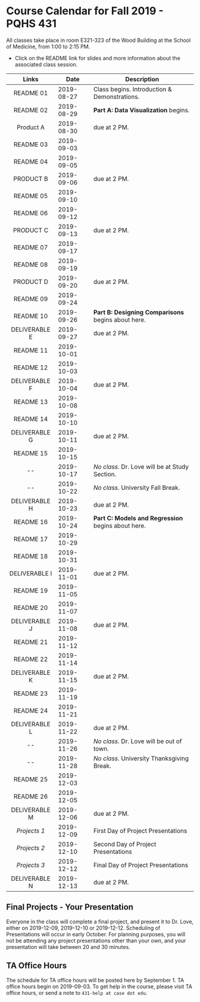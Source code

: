 # Course Calendar for Fall 2019 - PQHS 431

All classes take place in room E321-323 of the Wood Building at the School of Medicine, from 1:00 to 2:15 PM.

- Click on the README link for slides and more information about the associated class session.

Links | Date | Description
:------: | ----------- | ----------------------------------------
README 01 | 2019-08-27 | Class begins. Introduction & Demonstrations.
README 02 | 2019-08-29 | **Part A: Data Visualization** begins.
Product A | 2019-08-30 | due at 2 PM.
README 03 | 2019-09-03 | 
README 04 | 2019-09-05 | 
PRODUCT B | 2019-09-06 | due at 2 PM.
README 05 | 2019-09-10 | 
README 06 | 2019-09-12 | 
PRODUCT C | 2019-09-13 | due at 2 PM.
README 07 | 2019-09-17 | 
README 08 | 2019-09-19 | 
PRODUCT D | 2019-09-20 | due at 2 PM.
README 09 | 2019-09-24 | 
README 10 | 2019-09-26 | **Part B: Designing Comparisons** begins about here.
DELIVERABLE E | 2019-09-27 | due at 2 PM.
README 11 | 2019-10-01 |
README 12 | 2019-10-03 | 
DELIVERABLE F | 2019-10-04 | due at 2 PM.
README 13 | 2019-10-08 | 
README 14 | 2019-10-10 | 
DELIVERABLE G | 2019-10-11 | due at 2 PM.
README 15 | 2019-10-15 | 
-- | 2019-10-17 | *No class*. Dr. Love will be at Study Section.
-- | 2019-10-22 | *No class*. University Fall Break.
DELIVERABLE H | 2019-10-23 | due at 2 PM.
README 16 | 2019-10-24 | **Part C: Models and Regression** begins about here.
README 17 | 2019-10-29 | 
README 18 | 2019-10-31 | 
DELIVERABLE I | 2019-11-01 | due at 2 PM.
README 19 | 2019-11-05 |
README 20 | 2019-11-07 |
DELIVERABLE J | 2019-11-08 | due at 2 PM.
README 21 | 2019-11-12 |
README 22 | 2019-11-14 |
DELIVERABLE K | 2019-11-15 | due at 2 PM.
README 23 | 2019-11-19 |
README 24 | 2019-11-21 |
DELIVERABLE L | 2019-11-22 | due at 2 PM.
-- | 2019-11-26 | *No class*. Dr. Love will be out of town.
-- | 2019-11-28 | *No class*. University Thanksgiving Break.
README 25 | 2019-12-03 | 
README 26 | 2019-12-05 |
DELIVERABLE M | 2019-12-06 | due at 2 PM.
*Projects 1* | 2019-12-09 | First Day of Project Presentations
*Projects 2* | 2019-12-10 | Second Day of Project Presentations
*Projects 3* | 2019-12-12 | Final Day of Project Presentations
DELIVERABLE N | 2019-12-13 | due at 2 PM.

## Final Projects - Your Presentation

Everyone in the class will complete a final project, and present it to Dr. Love, either on 2019-12-09, 2019-12-10 or 2019-12-12. Scheduling of Presentations will occur in early October. For planning purposes, you will not be attending any project presentations other than your own, and your presentation will take between 20 and 30 minutes.

## TA Office Hours

The schedule for TA office hours will be posted here by September 1. TA office hours begin on 2019-09-03. To get help in the course, please visit TA office hours, or send a note to `431-help at case dot edu`.
